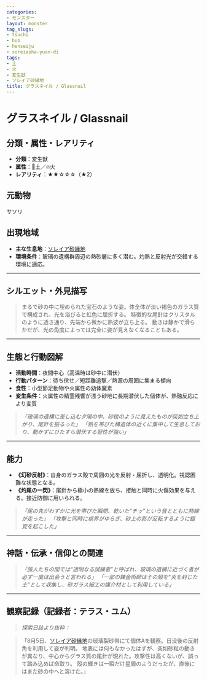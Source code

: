 ```yaml
---
categories:
- モンスター
layout: monster
tag_slugs:
- tsuchi
- huo
- henseiju
- soreiasha-yuan-di
tags:
- 土
- 火
- 変生獣
- ソレイア砂縁地
title: グラスネイル / Glassnail
---
```


# グラスネイル / Glassnail

## 分類・属性・レアリティ

* **分類**：変生獣
* **属性**：🌱土／🔥火
* **レアリティ**：★★☆☆☆（★2）

## 元動物

サソリ

## 出現地域

* **主な生息地**：[ソレイア砂縁地](../place/soleia_duneline.md)
* **環境条件**：玻璃の遺構群周辺の熱砂層に多く潜む。灼熱と反射光が交錯する環境に適応。

---

## シルエット・外見描写

> まるで砂の中に埋められた宝石のような姿。体全体が淡い褐色のガラス質で構成され、光を浴びると虹色に屈折する。
> 特徴的な尾針はクリスタルのように透き通り、先端から微かに熱波が立ち上る。
> 動きは静かで滑らかだが、光の角度によっては完全に姿が見えなくなることもある。

---

## 生態と行動図解

* **活動時間**：夜間中心（高温時は砂中に潜伏）
* **行動パターン**：待ち伏せ／短距離追撃／熱源の周囲に集まる傾向
* **食性**：小型節足動物や火属性の幼体魔素
* **変生条件**：火属性の精霊残響が漂う砂地に長期潜伏した個体が、熱融反応により変質

> *「玻璃の遺構に差し込む夕陽の中、砂粒のように見えたものが突如立ち上がり、尾針を振るった」*
> *「熱を帯びた構造体の近くに集中して生息しており、動かずにひたすら潜伏する習性が強い」*

---

## 能力

* **《幻砂反射》**：自身のガラス殻で周囲の光を反射・屈折し、透明化。視認困難な状態となる。
* **《灼尾の一閃》**：尾針から極小の熱線を放ち、接触と同時に火傷効果を与える。接近防御に用いられる。

> *「尾の先がわずかに光を帯びた瞬間、乾いた“チッ”という音とともに熱線が走った」*
> *「攻撃と同時に視界がゆらぎ、砂上の影が反転するように錯覚を起こした」*

---

## 神話・伝承・信仰との関連

> *「旅人たちの間では“透明なる試練者”と呼ばれ、玻璃の遺構に近づく者が必ず一度は出会うと言われる」*
> *「一部の錬金術師はその殻を“炎を封じた土”として収集し、砂ガラス細工の媒介材として利用している」*

---

## 観察記録（記録者：テラス・ユム）

> *探索日誌より抜粋：*

> 「8月5日、[ソレイア砂縁地](../place/soleia_duneline.md)の玻璃裂砂帯にて個体Aを観察。日没後の反射角を利用して姿が判明。
> 地表には何もなかったはずが、突如砂粒の動きが異なり、中心からグラス質の尾針が現れた。攻撃性は高くないが、誤って踏み込めば命取り。
> 殻の輝きは一瞬だけ星屑のようだったが、直後にはまた砂の中へと溶けた。」